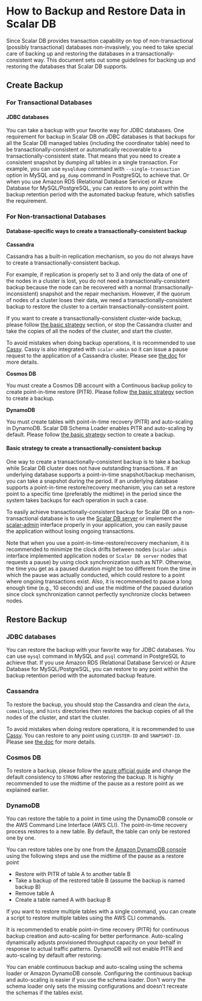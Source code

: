 # How to Backup and Restore Data in Scalar DB

Since Scalar DB provides transaction capability on top of non-transactional (possibly transactional) databases non-invasively, you need to take special care of backing up and restoring the databases in a transactionally-consistent way. 
This document sets out some guidelines for backing up and restoring the databases that Scalar DB supports.

## Create Backup

### For Transactional Databases

#### JDBC databases

You can take a backup with your favorite way for JDBC databases.
One requirement for backup in Scalar DB on JDBC databases is that backups for all the Scalar DB managed tables (including the coordinator table) need to be transactionally-consistent or automatically recoverable to a transactionally-consistent state.
That means that you need to create a consistent snapshot by dumping all tables in a single transaction.
For example, you can use `mysqldump` command with `--single-transaction` option in MySQL and `pg_dump` command in PostgreSQL to achieve that.
Or when you use Amazon RDS (Relational Database Service) or Azure Database for MySQL/PostgreSQL, you can restore to any point within the backup retention period with the automated backup feature, which satisfies the requirement.

### For Non-transactional Databases

#### Database-specific ways to create a transactionally-consistent backup   

**Cassandra**

Cassandra has a built-in replication mechanism, so you do not always have to create a transactionally-consistent backup.

For example, if replication is properly set to 3 and only the data of one of the nodes in a cluster is lost, you do not need a transactionally-consistent backup because the node can be recovered with a normal (transactionally-inconsistent) snapshot and the repair mechanism.
However, if the quorum of nodes of a cluster loses their data, we need a transactionally-consistent backup to restore the cluster to a certain transactionally-consistent point.

If you want to create a transactionally-consistent cluster-wide backup, please follow [the basic strategy](#general-way-to-create-a-transactionally-consistent-backup) section, or 
stop the Cassandra cluster and take the copies of all the nodes of the cluster, and start the cluster. 

To avoid mistakes when doing backup operations, it is recommended to use [Cassy](https://github.com/scalar-labs/cassy).
Cassy is also integrated with `scalar-admin` so it can issue a pause request to the application of a Cassandra cluster.
Please see [the doc](https://github.com/scalar-labs/cassy/blob/master/docs/getting-started.md#take-cluster-wide-consistent-backups) for more details.

**Cosmos DB**

You must create a Cosmos DB account with a Continuous backup policy to create point-in-time restore (PITR).
Please follow [the basic strategy](#general-way-to-create-a-transactionally-consistent-backup) section to create a backup.

**DynamoDB**

You must create tables with point-in-time recovery (PITR) and auto-scaling in DynamoDB. Scalar DB Schema Loader enables PITR and auto-scaling by default.
Please follow [the basic strategy](#general-way-to-create-a-transactionally-consistent-backup) section to create a backup.

#### Basic strategy to create a transactionally-consistent backup

One way to create a transactionally-consistent backup is to take a backup while Scalar DB cluster does not have outstanding transactions. 
If an underlying database supports a point-in-time snapshot/backup mechanism, you can take a snapshot during the period.
If an underlying database supports a point-in-time restore/recovery mechanism, you can set a restore point to a specific time (preferably the midtime) in the period since the system takes backups for each operation in such a case.

To easily achieve transactionally-consistent backup for Scalar DB on a non-transactional database is to use the [Scalar DB server](https://github.com/scalar-labs/scalardb/tree/master/server) or implement the [scalar-admin](https://github.com/scalar-labs/scalar-admin) interface properly in your application,
you can easily pause the application without losing ongoing transactions.

Note that when you use a point-in-time-restore/recovery mechanism, it is recommended to minimize the clock drifts between nodes (`scalar-admin` interface implemented application nodes or `Scalar DB server` nodes that requests a pause) by using clock synchronization such as NTP.
Otherwise, the time you get as a paused duration might be too different from the time in which the pause was actually conducted, which could restore to a point where ongoing transactions exist.
Also, it is recommended to pause a long enough time (e.g., 10 seconds) and use the midtime of the paused duration since clock synchronization cannot perfectly synchronize clocks between nodes.

## Restore Backup

### JDBC databases

You can restore the backup with your favorite way for JDBC databases.
You can use `mysql` command in MySQL and `psql` command in PostgreSQL to achieve that.
If you use Amazon RDS (Relational Database Service) or Azure Database for MySQL/PostgreSQL,
you can restore to any point within the backup retention period with the automated backup feature.

### Cassandra

To restore the backup, you should stop the Cassandra and clean the `data`, `commitlogs`, and `hints` directories then restores the backup copies of all the nodes of the cluster, and start the cluster.

To avoid mistakes when doing restore operations, it is recommended to use [Cassy](https://github.com/scalar-labs/cassy).
You can restore to any point using `CLUSTER-ID` and `SNAPSHOT-ID`.
Please see [the doc](https://github.com/scalar-labs/cassy/blob/master/docs/getting-started.md#take-cluster-wide-consistent-backups) for more details.

### Cosmos DB

To restore a backup, please follow the [azure official guide](https://docs.microsoft.com/en-us/azure/cosmos-db/restore-account-continuous-backup#restore-account-portal) and change the default consistency to `STRONG` after restoring the backup.
It is highly recommended to use the midtime of the pause as a restore point as we explained earlier.

### DynamoDB

You can restore the table to a point in time using the DynamoDB console or the AWS Command Line Interface (AWS CLI). The point-in-time recovery process restores to a new table.
By default, the table can only be restored one by one.

You can restore tables one by one from the [Amazon DynamoDB console](https://docs.aws.amazon.com/amazondynamodb/latest/developerguide/PointInTimeRecovery.Tutorial.html) using the following steps and use the midtime of the pause as a restore point

* Restore with PITR of table A to another table B
* Take a backup of the restored table B (assume the backup is named backup B)
* Remove table A
* Create a table named A with backup B

If you want to restore multiple tables with a single command, you can create a script to restore multiple tables using the AWS CLI commands.

It is recommended to enable point-in-time recovery (PITR) for continuous backup creation and auto-scaling for better performance. Auto-scaling dynamically adjusts provisioned throughput capacity on your behalf in response to actual traffic patterns.
DynamoDB will not enable PITR and auto-scaling by default after restoring.

You can enable continuous backup and auto-scaling using the schema loader or Amazon DynamoDB console. Configuring the continuous backup and auto-scaling is easier if you use the schema loader.
Don't worry the schema loader only sets the missing configurations and doesn't recreate the schemas if the tables exist.
